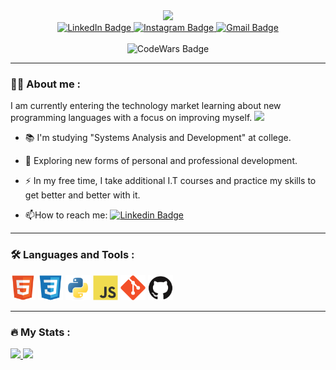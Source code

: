 <div id="header" align="center">
  <img src="https://media.giphy.com/media/jdPMeyv9rn0hZHh8n9/giphy.gif" width="225"/>
 
  </br>
  
  <div id="social networks">
    <a href="https://www.linkedin.com/in/gabrielgelbcke/" target='_blank'>
      <img src="https://img.shields.io/badge/LinkedIn-0077B5?style=for-the-badge&logo=linkedin&logoColor=white" alt="LinkedIn Badge">
    </a>
    <a href="https://www.instagram.com/gelbckegabriel/" target='_blank'>
      <img src="https://img.shields.io/badge/Instagram-E4405F?style=for-the-badge&logo=instagram&logoColor=white" alt="Instagram Badge">
    </a>
    <a href="mailto:gabrielgelbcke@gmail.com" target='_blank'>
      <img src="https://img.shields.io/badge/GmAIL-critical?style=for-the-badge&logo=Gmail&logoColor=white" alt="Gmail Badge">
    </a>
  </div>
      
  </br>
      
  <div>
    <img src="https://www.codewars.com/users/GelbckeGabriel/badges/large" alt="CodeWars Badge" width="325px">
  </div>

</div>
 
 <hr>
 
 ### :man_technologist: About me :
 
 I am currently entering the technology market learning about new programming languages with a focus on improving myself. <img src="https://media.giphy.com/media/S3W74K8gy3h1iI1x0L/giphy.gif" width="20">
 
- :books: I'm studying "Systems Analysis and Development" at college.

- :seedling: Exploring new forms of personal and professional development.

- :zap: In my free time, I take additional I.T courses and practice my skills to get better and better with it.

- :mailbox:How to reach me: [![Linkedin Badge](https://img.shields.io/badge/-Gabriel_Gelbcke-blue?style=flat&logo=Linkedin&logoColor=white)](https://www.linkedin.com/in/gabriel-gelbcke-874930159/)

<hr>

### :hammer_and_wrench: Languages and Tools :
<div id="languagesAndTools">
<img src="https://github.com/devicons/devicon/blob/master/icons/html5/html5-original.svg" alt="HTML5 Logo" height="40" width="40">
<img src="https://github.com/devicons/devicon/blob/master/icons/css3/css3-original.svg" alt="CSS3 Logo" height="40" width="40">
<img src="https://github.com/devicons/devicon/blob/master/icons/python/python-original.svg" alt="Python Logo" height="40" width="40">
<img src="https://github.com/devicons/devicon/blob/master/icons/javascript/javascript-original.svg" alt="JavaScript Logo" height="40" width="40">
<img src="https://github.com/devicons/devicon/blob/master/icons/git/git-original.svg" alt="Git Logo" height="40" width="40">
<img src="https://github.com/devicons/devicon/blob/master/icons/github/github-original.svg" alt="GitHub Logo" height="40" width="40">

[comment]: <> (FUTURE TO LEARN NEXT: )
[comment]: <> (FUTURE TO LEARN NEXT: <img src="" alt="" height="40" width="40">)
[comment]: <> (FUTURE TO LEARN NEXT: <img src="https://github.com/devicons/devicon/blob/master/icons/bootstrap/bootstrap-original.svg" alt="Bootstrap Logo" height="40" width="40">)
[comment]: <> (FUTURE TO LEARN NEXT: <img src="https://github.com/devicons/devicon/blob/master/icons/mysql/mysql-original.svg" alt="MySQL Server Logo" height="40" width="40">)
[comment]: <> (DON'T FEEL CONFIDENT TO PUT THERE: <img src="https://github.com/devicons/devicon/blob/master/icons/typescript/typescript-original.svg" alt="TypeScript Logo" height="40" width="40">)
</div>

<hr>

### :fire: My Stats :

<div>
  <a href="https://github.com/gelbckegabriel" id="stats">
    <img height="140em" src="https://github-readme-stats.vercel.app/api?username=gelbckegabriel&hide=contribs,prs&theme=github_dark&hide_border=true" />
    <img height="140em" src="https://github-readme-stats.vercel.app/api/top-langs/?username=gelbckegabriel&layout=compact&theme=github_dark&hide_border=true" />
  </a>
</div>






[comment]: <> (LINK FOR THE BADGES: https://shields.io/)
[comment]: <> (LINK FOR THE STATS: https://github.com/anuraghazra/github-readme-stats#github-stats-card)
[comment]: <> (LINK FOR THE LOGOS: https://github.com/devicons/devicon/tree/master/icons)
[comment]: <> (LINK FOR THE STATS: https://github.com/anuraghazra/github-readme-stats#github-stats-card)
